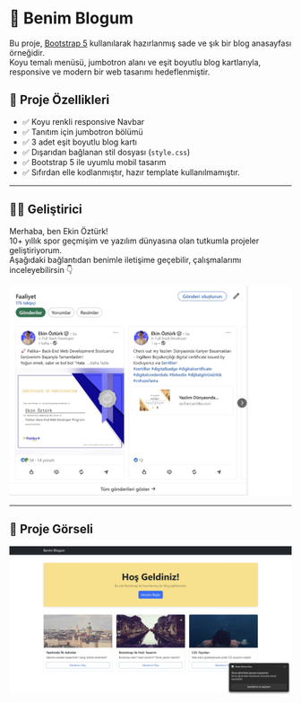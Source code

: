 # 📝 Benim Blogum

Bu proje, [Bootstrap 5](https://getbootstrap.com/) kullanılarak hazırlanmış sade ve şık bir blog anasayfası örneğidir.  
Koyu temalı menüsü, jumbotron alanı ve eşit boyutlu blog kartlarıyla, responsive ve modern bir web tasarımı hedeflenmiştir.

## 🚀 Proje Özellikleri

- ✅ Koyu renkli responsive Navbar
- ✅ Tanıtım için jumbotron bölümü
- ✅ 3 adet eşit boyutlu blog kartı
- ✅ Dışarıdan bağlanan stil dosyası (`style.css`)
- ✅ Bootstrap 5 ile uyumlu mobil tasarım
- ✅ Sıfırdan elle kodlanmıştır, hazır template kullanılmamıştır.

---

## 🧑‍💻 Geliştirici

Merhaba, ben Ekin Öztürk!  
10+ yıllık spor geçmişim ve yazılım dünyasına olan tutkumla projeler geliştiriyorum.  
Aşağıdaki bağlantıdan benimle iletişime geçebilir, çalışmalarımı inceleyebilirsin 👇

[![LinkedIn](img/Linkedn.jpg)](https://www.linkedin.com/in/ekin-%C3%B6zt%C3%BCrk-a06659249/)

---

## 📂 Proje Görseli

![Web Görseli: ](img/proje.jpg)
